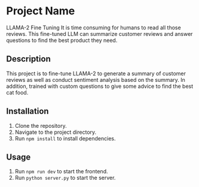# Project Name
LLAMA-2 Fine Tuning
It is time consuming for humans to read all those reviews. This fine-tuned LLM can summarize customer reviews and answer questions to find the best product they need.

## Description
This project is to fine-tune LLAMA-2 to generate a summary of customer reviews as well as conduct sentiment analysis based on the summary. In addition, trained with custom questions to give some advice to find the best cat food.

## Installation
1. Clone the repository.
2. Navigate to the project directory.
3. Run `npm install` to install dependencies.

## Usage
1. Run `npm run dev` to start the frontend.
2. Run `python server.py` to start the server.
